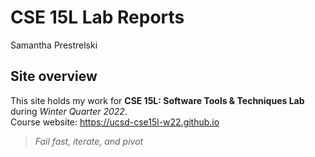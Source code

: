 # CSE 15L Lab Reports
Samantha Prestrelski

## Site overview
This site holds my work for **CSE 15L: Software Tools & Techniques Lab** during *Winter Quarter 2022*.  
Course website: https://ucsd-cse15l-w22.github.io
> *Fail fast, iterate, and pivot*
